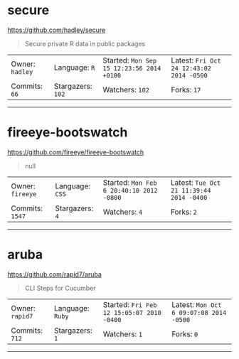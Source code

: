 # secure

https://github.com/hadley/secure
<blockquote>
Secure private R data in public packages
</blockquote>

<table>
<tr><td>Owner: <code>hadley</code></td>
    <td>Language: <code>R</code></td>
    <td>Started: <code>Mon Sep 15 12:23:56 2014 +0100</code></td>
    <td>Latest: <code>Fri Oct 24 12:43:02 2014 -0500</code></td></tr>
<tr><td>Commits: <code>66</code></td>
    <td>Stargazers: <code>102</code></td>
    <td>Watchers: <code>102</code></td>
    <td>Forks: <code>17</code></td></tr>
</table>

---

# fireeye-bootswatch

https://github.com/fireeye/fireeye-bootswatch
<blockquote>
null
</blockquote>

<table>
<tr><td>Owner: <code>fireeye</code></td>
    <td>Language: <code>CSS</code></td>
    <td>Started: <code>Mon Feb 6 20:40:10 2012 -0800</code></td>
    <td>Latest: <code>Tue Oct 21 11:39:44 2014 -0400</code></td></tr>
<tr><td>Commits: <code>1547</code></td>
    <td>Stargazers: <code>4</code></td>
    <td>Watchers: <code>4</code></td>
    <td>Forks: <code>2</code></td></tr>
</table>

---

# aruba

https://github.com/rapid7/aruba
<blockquote>
CLI Steps for Cucumber
</blockquote>

<table>
<tr><td>Owner: <code>rapid7</code></td>
    <td>Language: <code>Ruby</code></td>
    <td>Started: <code>Fri Feb 12 15:05:07 2010 -0400</code></td>
    <td>Latest: <code>Mon Oct 6 09:07:08 2014 -0500</code></td></tr>
<tr><td>Commits: <code>712</code></td>
    <td>Stargazers: <code>1</code></td>
    <td>Watchers: <code>1</code></td>
    <td>Forks: <code>0</code></td></tr>
</table>

---

